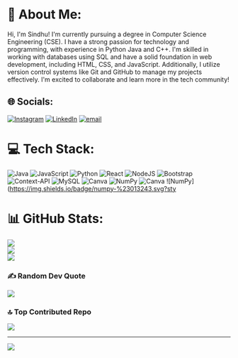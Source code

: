 # 💫 About Me:
Hi, I'm Sindhu! I'm currently pursuing a degree in Computer Science Engineering (CSE). I have a strong passion for technology and programming, with experience in Python Java and C++. I'm skilled in working with databases using SQL and have a solid foundation in web development, including HTML, CSS, and JavaScript. Additionally, I utilize version control systems like Git and GitHub to manage my projects effectively. I'm excited to collaborate and learn more in the tech community!


## 🌐 Socials:
[![Instagram](https://img.shields.io/badge/Instagram-%23E4405F.svg?logo=Instagram&logoColor=white)](https://instagram.com/_sindhureddy03_) [![LinkedIn](https://img.shields.io/badge/LinkedIn-%230077B5.svg?logo=linkedin&logoColor=white)](https://linkedin.com/in//sindhureddy3) [![email](https://img.shields.io/badge/Email-D14836?logo=gmail&logoColor=white)](mailto:sindhureddy4082@gmail.com) 

# 💻 Tech Stack:
![Java](https://img.shields.io/badge/java-%23ED8B00.svg?style=plastic&logo=openjdk&logoColor=white) ![JavaScript](https://img.shields.io/badge/javascript-%23323330.svg?style=plastic&logo=javascript&logoColor=%23F7DF1E) ![Python](https://img.shields.io/badge/python-3670A0?style=plastic&logo=python&logoColor=ffdd54) ![React](https://img.shields.io/badge/react-%2320232a.svg?style=plastic&logo=react&logoColor=%2361DAFB) ![NodeJS](https://img.shields.io/badge/node.js-6DA55F?style=plastic&logo=node.js&logoColor=white) ![Bootstrap](https://img.shields.io/badge/bootstrap-%238511FA.svg?style=plastic&logo=bootstrap&logoColor=white) ![Context-API](https://img.shields.io/badge/Context--Api-000000?style=plastic&logo=react) ![MySQL](https://img.shields.io/badge/mysql-4479A1.svg?style=plastic&logo=mysql&logoColor=white) ![Canva](https://img.shields.io/badge/Canva-%2300C4CC.svg?style=plastic&logo=Canva&logoColor=white) ![NumPy](https://img.shields.io/badge/numpy-%23013243.svg?style=plastic&logo=mysql&logoColor=white) ![Canva](https://img.shields.io/badge/Canva-%2300C4CC.svg?style=plastic&logo=Canva&logoColor=white) ![NumPy](https://img.shields.io/badge/numpy-%23013243.svg?sty


# 📊 GitHub Stats:
![](https://github-readme-stats.vercel.app/api?username=sindhureddie03&theme=tokyonight&hide_border=false&include_all_commits=false&count_private=false)<br/>
![](https://nirzak-streak-stats.vercel.app/?user=sindhureddie03&theme=tokyonight&hide_border=false)<br/>
![](https://github-readme-stats.vercel.app/api/top-langs/?username=sindhureddie03&theme=tokyonight&hide_border=false&include_all_commits=false&count_private=false&layout=compact)

### ✍️ Random Dev Quote
![](https://quotes-github-readme.vercel.app/api?type=horizontal&theme=radical)

### 🔝 Top Contributed Repo
![](https://github-contributor-stats.vercel.app/api?username=sindhureddie03&limit=5&theme=dark&combine_all_yearly_contributions=true)

---
[![](https://visitcount.itsvg.in/api?id=sindhureddie03&icon=0&color=0)](https://visitcount.itsvg.in)
